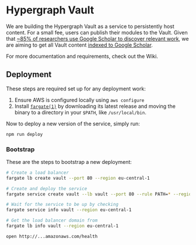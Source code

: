 # Hypergraph Vault

We are building the Hypergraph Vault as a service to persistently host content. For a small fee, users can publish their modules to the Vault. Given that [~85% of researchers use Google Scholar to discover relevant work](https://doi.org/10.1108/JD-03-2018-0047), we are aiming to get all Vault content [indexed to Google Scholar](https://scholar.google.com/intl/en/scholar/inclusion.html#overview).

For more documentation and requirements, check out the Wiki.

## Deployment

These steps are required set up for any deployment work:

1. Ensure AWS is configured locally using `aws configure`
1. Install [`fargate(1)`](https://github.com/awslabs/fargatecli) by downloading its latest release and moving the binary to a directory in your `$PATH`, like `/usr/local/bin`.

Now to deploy a new version of the service, simply run:

```bash
npm run deploy
```

### Bootstrap

These are the steps to bootstrap a new deployment:

```bash
# Create a load balancer
fargate lb create vault --port 80 --region eu-central-1

# Create and deploy the service
fargate service create vault --lb vault --port 80 --rule PATH=* --region eu-central-1

# Wait for the service to be up by checking
fargate service info vault --region eu-central-1

# Get the load balancer domain from
fargate lb info vault --region eu-central-1

open http://...amazonaws.com/health
```
